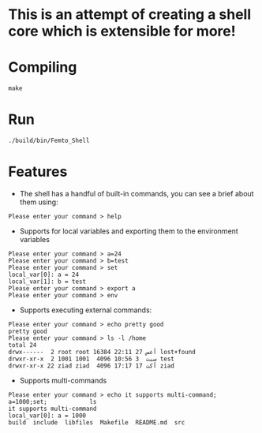 # This is an attempt of creating a shell core which is extensible for more!
# Compiling
```
make
```
# Run
```
./build/bin/Femto_Shell 
```

# Features
- The shell has a handful of built-in commands, you can see a brief about them using:
```
Please enter your command > help
```

- Supports for local variables and exporting them to the environment variables
```
Please enter your command > a=24 
Please enter your command > b=test
Please enter your command > set
local_var[0]: a = 24
local_var[1]: b = test
Please enter your command > export a
Please enter your command > env
```

- Supports executing external commands:
```
Please enter your command > echo pretty good
pretty good
Please enter your command > ls -l /home
total 24
drwx------  2 root root 16384 أغس 27 22:11 lost+found
drwxr-xr-x  2 1001 1001  4096 سبت  3 10:56 test
drwxr-xr-x 22 ziad ziad  4096 أكت 17 17:17 ziad
```
- Supports multi-commands
```
Please enter your command > echo it supports multi-command; a=1000;set;            ls 
it supports multi-command
local_var[0]: a = 1000
build  include	libfiles  Makefile  README.md  src
```
